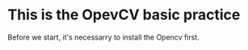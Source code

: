 # This is the OpevCV basic practice  
Before we start, it's necessarry to install the Opencv first.
